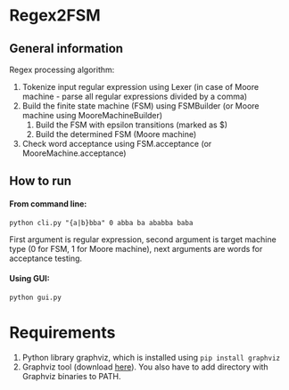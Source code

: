 # Regex2FSM

## General information

Regex processing algorithm:

1. Tokenize input regular expression using Lexer (in case of Moore machine - parse all regular expressions divided by a comma)
2. Build the finite state machine (FSM) using FSMBuilder (or Moore machine using MooreMachineBuilder)
    1. Build the FSM with epsilon transitions (marked as $)
    2. Build the determined FSM (Moore machine)
3. Check word acceptance using FSM.acceptance (or MooreMachine.acceptance)

## How to run

#### From command line:
```
python cli.py "{a|b}bba" 0 abba ba ababba baba
```
First argument is regular expression, second argument is target machine type (0 for FSM, 1 for Moore machine), next arguments are words for acceptance testing.

#### Using GUI:
```
python gui.py
```

# Requirements

1. Python library graphviz, which is installed using ```pip install graphviz```
2. Graphviz tool (download [here](http://www.graphviz.org/Download..php)). You also have to add directory with Graphviz binaries to PATH.
